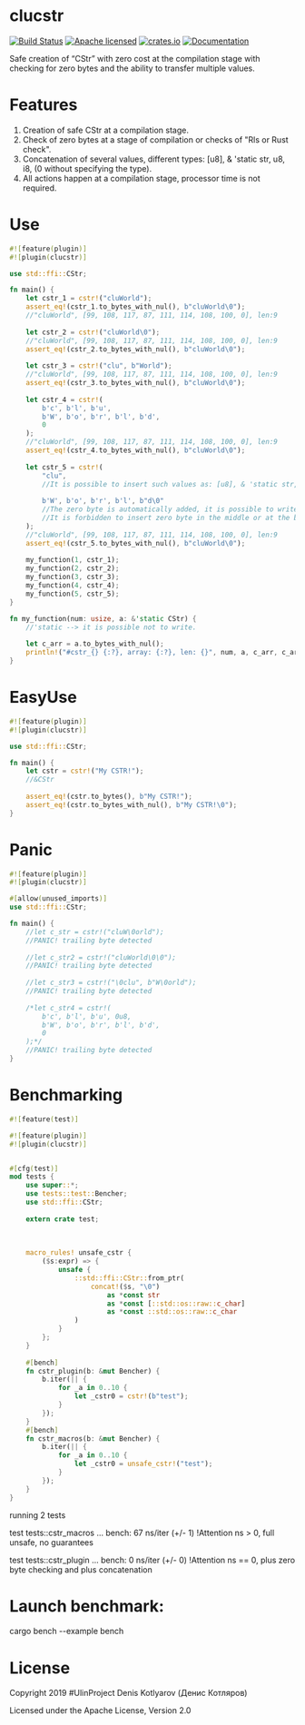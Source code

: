 # clucstr
[![Build Status](https://travis-ci.org/clucompany/cluCStr.svg?branch=master)](https://travis-ci.org/clucompany/cluCStr)
[![Apache licensed](https://img.shields.io/badge/license-Apache%202.0-blue.svg)](./LICENSE)
[![crates.io](http://meritbadge.herokuapp.com/clucstr)](https://crates.io/crates/clucstr)
[![Documentation](https://docs.rs/clucstr/badge.svg)](https://docs.rs/clucstr)

Safe creation of “CStr” with zero cost at the compilation stage with checking for zero bytes and the ability to transfer multiple values.

# Features
1. Creation of safe CStr at a compilation stage.
2. Check of zero bytes at a stage of compilation or checks of "Rls or Rust check".
3. Concatenation of several values, different types: [u8], & 'static str, u8, i8, (0 without specifying the type).
4. All actions happen at a compilation stage, processor time is not required.

# Use
```rust
#![feature(plugin)]
#![plugin(clucstr)]

use std::ffi::CStr;

fn main() {
	let cstr_1 = cstr!("cluWorld");
	assert_eq!(cstr_1.to_bytes_with_nul(), b"cluWorld\0");
	//"cluWorld", [99, 108, 117, 87, 111, 114, 108, 100, 0], len:9
	
	let cstr_2 = cstr!("cluWorld\0");
	//"cluWorld", [99, 108, 117, 87, 111, 114, 108, 100, 0], len:9
	assert_eq!(cstr_2.to_bytes_with_nul(), b"cluWorld\0");
	
	let cstr_3 = cstr!("clu", b"World");
	//"cluWorld", [99, 108, 117, 87, 111, 114, 108, 100, 0], len:9
	assert_eq!(cstr_3.to_bytes_with_nul(), b"cluWorld\0");
	
	let cstr_4 = cstr!(
		b'c', b'l', b'u',
		b'W', b'o', b'r', b'l', b'd',
		0
	);
	//"cluWorld", [99, 108, 117, 87, 111, 114, 108, 100, 0], len:9
	assert_eq!(cstr_4.to_bytes_with_nul(), b"cluWorld\0");
	
	let cstr_5 = cstr!(
		"clu",
		//It is possible to insert such values as: [u8], & 'static str, u8, i8, (0 without specifying the type).
		
		b'W', b'o', b'r', b'l', b"d\0"
		//The zero byte is automatically added, it is possible to write it, and it is possible not to write.
		//It is forbidden to insert zero byte in the middle or at the beginning of a line.
	);
	//"cluWorld", [99, 108, 117, 87, 111, 114, 108, 100, 0], len:9
	assert_eq!(cstr_5.to_bytes_with_nul(), b"cluWorld\0");
	
	my_function(1, cstr_1);
	my_function(2, cstr_2);
	my_function(3, cstr_3);
	my_function(4, cstr_4);
	my_function(5, cstr_5);
}

fn my_function(num: usize, a: &'static CStr) {
	//'static --> it is possible not to write.
	
	let c_arr = a.to_bytes_with_nul();
	println!("#cstr_{} {:?}, array: {:?}, len: {}", num, a, c_arr, c_arr.len());
}
```

# EasyUse

```rust
#![feature(plugin)]
#![plugin(clucstr)]

use std::ffi::CStr;

fn main() {
	let cstr = cstr!("My CSTR!");
	//&CStr
	
	assert_eq!(cstr.to_bytes(), b"My CSTR!");
	assert_eq!(cstr.to_bytes_with_nul(), b"My CSTR!\0");
}
```

# Panic
```rust
#![feature(plugin)]
#![plugin(clucstr)]

#[allow(unused_imports)]
use std::ffi::CStr;

fn main() {
	//let c_str = cstr!("cluW\0orld");
	//PANIC! trailing byte detected
	
	//let c_str2 = cstr!("cluWorld\0\0");
	//PANIC! trailing byte detected
	
	//let c_str3 = cstr!("\0clu", b"W\0orld");
	//PANIC! trailing byte detected
	
	/*let c_str4 = cstr!(
		b'c', b'l', b'u', 0u8,
		b'W', b'o', b'r', b'l', b'd',
		0
	);*/
	//PANIC! trailing byte detected
}
```

# Benchmarking

```rust
#![feature(test)]

#![feature(plugin)]
#![plugin(clucstr)]


#[cfg(test)]
mod tests {
	use super::*;
	use tests::test::Bencher;
	use std::ffi::CStr;
	
	extern crate test;
	
	
	
	macro_rules! unsafe_cstr {
		($s:expr) => {
			unsafe {
		   		::std::ffi::CStr::from_ptr(
					concat!($s, "\0") 
						as *const str  
						as *const [::std::os::raw::c_char] 
						as *const ::std::os::raw::c_char
				)
			}
		};
	}
	
	#[bench]
	fn cstr_plugin(b: &mut Bencher) {
		b.iter(|| {
			for _a in 0..10 {
				let _cstr0 = cstr!(b"test");
			}
		});
	}
	#[bench]
	fn cstr_macros(b: &mut Bencher) {
		b.iter(|| {
			for _a in 0..10 {
				let _cstr0 = unsafe_cstr!("test");
			}
		});
	}
}
``` 
running 2 tests

test tests::cstr_macros ... bench:		  67 ns/iter (+/- 1) !Attention ns > 0, full unsafe, no guarantees

test tests::cstr_plugin ... bench:		   0 ns/iter (+/- 0) !Attention ns == 0, plus zero byte checking and plus concatenation

# Launch benchmark: 

cargo bench --example bench

# License

Copyright 2019 #UlinProject Denis Kotlyarov (Денис Котляров)

Licensed under the Apache License, Version 2.0
